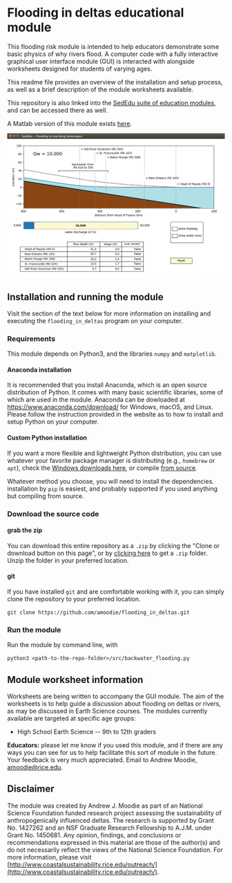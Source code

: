 # Flooding in deltas educational module

This flooding risk module is intended to help educators demonstrate some basic physics of why rivers flood. A computer code with a fully interactive graphical user interface module (GUI) is interacted with alongside worksheets designed for students of varying ages.

This readme file provides an overview of the installation and setup process, as well as a brief description of the module worksheets available.

This repository is also linked into the [SedEdu suite of education modules](https://github.com/amoodie/sededu), and can be accessed there as well.

A Matlab version of this module exists [here](https://github.com/amoodie/research_outreach/tree/master/flooding_risk).

![demo image](./private/gui_demo.png "Demo of GUI")<!-- .element height="50%" width="50%" -->

## Installation and running the module

Visit the section of the text below for more information on installing and executing the `flooding_in_deltas` program on your computer. 

### Requirements
This module depends on Python3, and the libraries `numpy` and `matplotlib`. 

#### Anaconda installation
It is recommended that you install Anaconda, which is an open source distribution of Python. It comes with many basic scientific libraries, some of which are used in the module. Anaconda can be dowloaded at https://www.anaconda.com/download/ for Windows, macOS, and Linux. Please follow the instruction provided in the website as to how to install and setup Python on your computer.

#### Custom Python installation
If you want a more flexible and lightweight Python distribution, you can use whatever your favorite package manager is distributing (e.g., `homebrew` or `apt`), check the [Windows downloads here](https://www.python.org/downloads/windows/), or compile [from source](https://www.python.org/downloads/source/).

Whatever method you choose, you will need to install the dependencies. installation by `pip` is easiest, and probably supported if you used anything but compiling from source.

### Download the source code

#### grab the zip
You can download this entire repository as a `.zip` by clicking the "Clone or download button on this page", or by [clicking here](https://github.com/amoodie/flooding_in_deltas/archive/master.zip) to get a `.zip` folder. Unzip the folder in your preferred location.

#### git 
If you have installed `git` and are comfortable working with it, you can simply clone the repository to your preferred location.

```
git clone https://github.com/amoodie/flooding_in_deltas.git
```

### Run the module
Run the module by command line, with
```
python3 <path-to-the-repo-folder>/src/backwater_flooding.py
```



## Module worksheet information

Worksheets are being written to accompany the GUI module. The aim of the worksheets is to help guide a discussion about flooding on deltas or rivers, as may be discussed in Earth Science courses. The modules currently available are targeted at specific age groups:

* High School Earth Science -- 9th to 12th graders

**Educators:** please let me know if you used this module, and if there are any ways you can see for us to help facilitate this sort of module in the future. Your feedback is very much appreciated. Email to Andrew Moodie, amoodie@rice.edu.



## Disclaimer

The module was created by Andrew J. Moodie as part of an National Science Foundation funded research project assessing the sustainability of anthropogenically influenced deltas.
The research is supported by Grant No. 1427262 and an NSF Graduate Research Fellowship to A.J.M. under Grant No. 1450681.
Any opinion, findings, and conclusions or recommendations expressed in this material are those of the author(s) and do not necessarily reflect the views of the National Science Foundation.
For more information, please visit [http://www.coastalsustainability.rice.edu/outreach/](http://www.coastalsustainability.rice.edu/outreach/).

